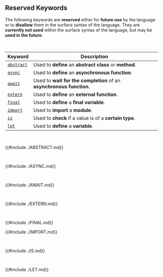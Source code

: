 ## Reserved Keywords

The following keywords are **reserved** either for **future use** by the language or to **disallow** them in the surface syntax of the language. They are **currently not used** within the surface syntax of the language, but may be **used in the future**:

<br>

| Keyword                 | Description                                                          |
| ----------------------- | -------------------------------------------------------------------- |
| [`abstract`](#ABSTRACT) | Used to **define** an **abstract class** or **method**.              |
| [`async`](#ASYNC)       | Used to **define** an **asynchronous function**.                     |
| [`await`](#AWAIT)       | Used to **wait for the completion** of an **asynchronous function**. |
| [`extern`](#EXTERN)     | Used to **define** an **external function**.                         |
| [`final`](#FINAL)       | Used to **define** a **final variable**.                             |
| [`import`](#IMPORT)     | Used to **import** a **module**.                                     |
| [`is`](#IS)             | Used to **check** if a value is of a **certain type**.               |
| [`let`](#LET)           | Used to **define** a **variable**.                                   |

<br>

<a name="ABSTRACT"></a>

{{#include ./ABSTRACT.md}}

<br>

<a name="ASYNC"></a>

{{#include ./ASYNC.md}}

<br>

<a name="AWAIT"></a>

{{#include ./AWAIT.md}}

<br>

<a name="EXTERN"></a>

{{#include ./EXTERN.md}}

<br>

<a name="FINAL"></a>

{{#include ./FINAL.md}}

<a name="IMPORT"></a>

{{#include ./IMPORT.md}}

<br>

<a name="IS"></a>

{{#include ./IS.md}}

<br>

<a name="LET"></a>

{{#include ./LET.md}}
